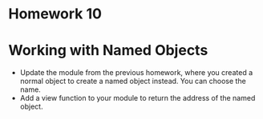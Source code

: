 # Homework 10
# Working with Named Objects

- Update the module from the previous homework, where you created a normal object to create a named object instead. You can choose the name.
- Add a view function to your module to return the address of the named object.